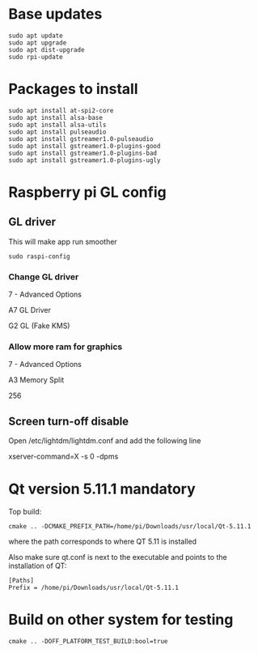 # Base updates

```console
sudo apt update
sudo apt upgrade
sudo apt dist-upgrade
sudo rpi-update
```

# Packages to install
```console
sudo apt install at-spi2-core
sudo apt install alsa-base
sudo apt install alsa-utils
sudo apt install pulseaudio
sudo apt install gstreamer1.0-pulseaudio
sudo apt install gstreamer1.0-plugins-good
sudo apt install gstreamer1.0-plugins-bad
sudo apt install gstreamer1.0-plugins-ugly
```

# Raspberry pi GL config

## GL driver
This will make app run smoother

```console
sudo raspi-config
```

### Change GL driver
7 - Advanced Options

A7 GL Driver

G2 GL (Fake KMS)

### Allow more ram for graphics
7 - Advanced Options

A3 Memory Split

256

## Screen turn-off disable
Open /etc/lightdm/lightdm.conf and add the following line

xserver-command=X -s 0 -dpms

# Qt version 5.11.1 mandatory

Top build:

```console
cmake .. -DCMAKE_PREFIX_PATH=/home/pi/Downloads/usr/local/Qt-5.11.1
```

where the path corresponds to where QT 5.11 is installed

Also make sure qt.conf is next to the executable and points to the installation of QT:

```
[Paths]
Prefix = /home/pi/Downloads/usr/local/Qt-5.11.1
```

# Build on other system for testing

```console
cmake .. -DOFF_PLATFORM_TEST_BUILD:bool=true
```
